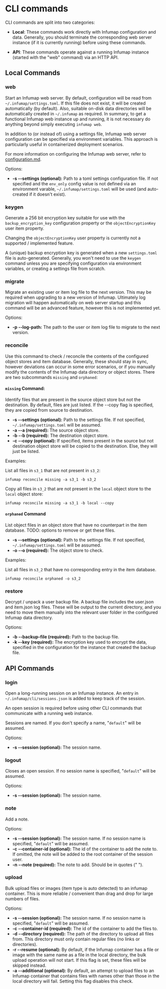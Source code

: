 # CLI commands

CLI commands are split into two categories:

- **Local**: These commands work directly with Infumap configuration and data. Generally, you should terminate the corresponding web server instance (if it is currently running) before using these commands.

- **API**: These commands operate against a running Infumap instance (started with the "web" command) via an HTTP API.


## Local Commands

### web

Start an Infumap web server. By default, configuration will be read from `~/.infumap/settings.toml`. If this file does not exist, it will be created automatically (by default). Also, suitable on-disk data directories will be automatically created in `~/.infumap` as required. In summary, to get a functional Infumap web instance up and running, it is not necessary do anything beyond simply executing `infumap web`.

In addition to (or instead of) using a settings file, Infumap web server configuration can be specified via environment variables. This approach is particularly useful in containerized deployment scenarios.

For more information on configuring the Infumap web server, refer to [configuration.md](configuration.md).


Options:
- **-s --settings (optional):** Path to a toml settings configuration file. If not specified and the `env_only` config value is not defined via an environment varable, `~/.infumap/settings.toml` will be used (and auto-created if it doesn't exist).


### keygen

Generate a 256 bit encryption key suitable for use with the `backup_encryption_key` configuration property or the `objectEncryptionKey` user item property.

Changing the `objectEncryptionKey` user property is currently not a supported / implemented feature.

A (unique) backup encryption key is generated when a new `settings.toml` file is auto-generated. Generally, you won't need to use the `keygen` command unless you are specifying configuration via environment variables, or creating a settings file from scratch.


### migrate

Migrate an existing user or item log file to the next version. This may be required when upgrading to a new version of Infumap. Ultimately log migration will happen automatically on web server startup and this command will be an advanced feature, however this is not implemented yet.

Options:
- **-p --log-path:** The path to the user or item log file to migrate to the next version.


### reconcile

Use this command to check / reconcile the contents of the configured object stores and item database. Generally, these
should stay in sync, however deviations can occur in some error scenarios, or if you manually modify the contents of the
Infumap data directory or object stores. There are two subcommands `missing` and `orphaned`:

#### `missing` Command:

Identify files that are present in the source object store but not the destination. By default, files are just listed. If the --copy flag is specified, they are copied from source to destination.

- **-s --settings (optional):** Path to the settings file. If not specified, `~/.infumap/settings.toml` will be assumed.
- **-a --a (required):** The source object store.
- **-b --b (required):** The destination object store.
- **-c --copy (optional):** If specified, items present in the source but not destination object store will be copied to the destination. Else, they will just be listed.

Examples:

List all files in `s3_1` that are not present in `s3_2`:

```
infumap reconcile missing -a s3_1 -b s3_2
```

Copy all files in `s3_2` that are not present in the `local` object store to the `local` object store:

```
infumap reconcile missing -a s3_1 -b local --copy
```

#### `orphaned` Command

List object files in an object store that have no counterpart in the item database. TODO: options to remove or get these files.

- **-s --settings (optional):** Path to the settings file. If not specified, `~/.infumap/settings.toml` will be assumed.
- **-o --o (required):** The object store to check.

Examples:

List all files in `s3_2` that have no corresponding entry in the item database.

```
infumap reconcile orphaned -o s3_2
```


### restore

Decrypt / unpack a user backup file. A backup file includes the user.json and item.json log files. These will be output to the current directory, and you need to move them manually into the relevant user folder in the configured Infumap data directory.

Options:
- **-b --backup-file (required):** Path to the backup file.
- **-k --key (required):** The encryption key used to encrypt the data, specified in the configuration for the instance that created the backup file.


## API Commands

### login

Open a long-running session on an Infumap instance. An entry in `~/.infumap/cli/sessions.json` is added to keep track of the session.

An open session is required before using other CLI commands that communicate with a running web instance.

Sessions are named. If you don't specify a name, "`default`" will be assumed.

Options:
- **-s --session (optional):** The session name.


### logout

Closes an open session. If no session name is specified, "`default`" will be assumed.

Options:
- **-s --session (optional):** The session name.


### note

Add a note.

Options:
- **-s --session (optional):** The session name. If no session name is specified, "`default`" will be assumed.
- **-c --container-id (optional):** The id of the container to add the note to. If omitted, the note will be added to the root container of the session user.
- **-n --note (required):** The note to add. Should be in quotes (" ").


### upload

Bulk upload files or images (item type is auto detected) to an infumap container. This is more reliable / convenient than drag and drop for large numbers of files.

Options:
- **-s --session (optional):** The session name. If no session name is specified, "`default`" will be assumed.
- **-c --container-id (required):** The id of the container to add the files to.
- **-d --directory (required):** The path of the directory to upload all files from. This directory must only contain regular files (no links or directories).
- **-r --resume (optional):** By default, if the Infumap container has a file or image with the same name as a file in the local directory, the bulk upload operation will not start. If this flag is set, these files will be skipped instead.
- **-a --additional (optional):** By default, an attempt to upload files to an Infumap container that contains files with names other than those in the local directory will fail. Setting this flag disables this check.
